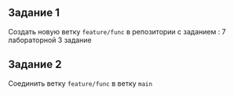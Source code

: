 ## Задание 1 
 
Создать новую ветку `feature/func` в репозитории с заданием : 
 7 лабораторной 3 задание 

## Задание 2 

Соединить ветку `feature/func` в ветку `main` 
